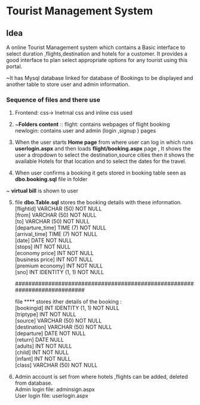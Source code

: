 # Tourist Management System

## Idea
A online Tourist Management system which contains a Basic interface to select duration ,flights,destination and hotels for a customer.
It provides a good interface to plan select appropriate options for any tourist using this portal.


~It has Mysql  database linked for database of Bookings to be displayed and another table to store user and admin information.


### Sequence of files and there use

1. Frontend: css-> Inetrnal css and inline css used</br>
2. ~**Folders content** ::
      flight: contains webpages of flight booking </br>
      newlogin: contains user and admin (login ,signup ) pages</br>
3. When the user starts **Home page** from where user can log in which runs  **userlogin.aspx** and  then loads **flight/booking.aspx** page ,
It shows the user a dropdown to select the destination,source cities then it shows the available Hotels for that location and to select the dates for the travel.  

4. When user confirms a booking it gets stored in booking table seen as **dbo.booking.sql** file in folder</br>

~ **virtual bill** is shown to user</br>

5. file **dbo.Table.sql** stores the booking details with these information.</br>
    [flightid]        VARCHAR (50) NOT NULL</br>
    [from]            VARCHAR (50) NOT NULL</br>
    [to]              VARCHAR (50) NOT NULL</br>
    [departure_time]  TIME (7)     NOT NULL</br>
    [arrival_time]    TIME (7)     NOT NULL</br>
    [date]            DATE         NOT NULL</br>
    [stops]           INT          NOT NULL</br>
    [economy price]   INT          NOT NULL</br>
    [business price]  INT          NOT NULL</br>
    [premium economy] INT          NOT NULL</br>
    [sno]             INT          IDENTITY (1, 1) NOT NULL</br>
    
    ###########################################################################
    
   file **** stores ither details of the booking :</br>
    [bookingid]   INT          IDENTITY (1, 1) NOT NULL</br>
    [triptype]    INT          NOT NULL</br>
    [source]      VARCHAR (50) NOT NULL</br>
    [destination] VARCHAR (50) NOT NULL</br>
    [departure]   DATE         NOT NULL</br>
    [return]      DATE         NULL</br>
    [adults]      INT          NOT NULL</br>
    [child]       INT          NOT NULL</br>
    [infant]      INT          NOT NULL</br>
    [class]       VARCHAR (50) NOT NULL</br>


5. Admin account is set from where hotels ,flights can be added, deleted  from database.</br>
   Admin login file: adminsign.aspx</br>
   User login file: userlogin.aspx</br>
              
           
